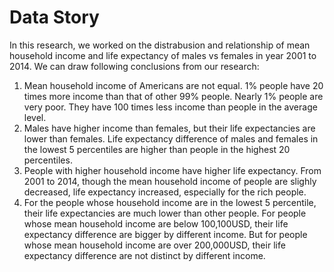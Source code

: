 # Data Story
In this research, we worked on the distrabusion and relationship of mean household income and life expectancy of males vs females in year 2001 to 2014. We can draw following conclusions from our research:

1. Mean household income of Americans are not equal. 1% people have 20 times more income than that of other 99% people. Nearly 1% people are very poor. They have 100 times less income than people in the average level.
2. Males have higher income than females, but their life expectancies are lower than females. Life expectancy difference of males and females in the lowest 5 percentiles are higher than people in the highest 20 percentiles.
3. People with higher household income have higher life expectancy. From 2001 to 2014, though the mean household income of people are slighly decreased, life expectancy increased, especially for the rich people.
4. For the people whose household income are in the lowest 5 percentile, their life expectancies are much lower than other people. For people whose mean household income are below 100,100USD, their life expectancy difference are bigger by different income. But for people whose mean household income are over 200,000USD, their life expectancy difference are not distinct by different income.
